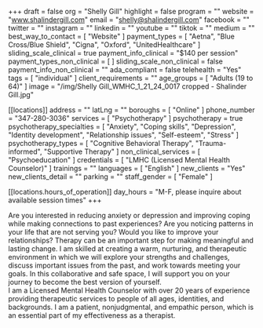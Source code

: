 +++
draft = false
org = "Shelly Gill"
highlight = false
program = ""
website = "www.shalindergill.com"
email = "shelly@shalindergill.com"
facebook = ""
twitter = ""
instagram = ""
linkedin = ""
youtube = ""
tiktok = ""
medium = ""
best_way_to_contact = [ "Website" ]
payment_types = [
  "Aetna",
  "Blue Cross/Blue Shield",
  "Cigna",
  "Oxford",
  "UnitedHealthcare"
]
sliding_scale_clinical = true
payment_info_clinical = "$140 per session"
payment_types_non_clinical = [ ]
sliding_scale_non_clinical = false
payment_info_non_clinical = ""
ada_compliant = false
telehealth = "Yes"
tags = [ "individual" ]
client_requirements = ""
age_groups = [ "Adults (19 to 64)" ]
image = "/img/Shelly Gill_WMHC_1_21_24_0017 cropped - Shalinder Gill.jpg"

[[locations]]
address = ""
latLng = ""
boroughs = [ "Online" ]
phone_number = "347-280-3036"
services = [ "Psychotherapy" ]
psychotherapy = true
psychotherapy_specialties = [
  "Anxiety",
  "Coping skills",
  "Depression",
  "Identity development",
  "Relationship issues",
  "Self-esteem",
  "Stress"
]
psychotherapy_types = [
  "Cognitive Behavioral Therapy",
  "Trauma-informed",
  "Supportive Therapy"
]
non_clinical_services = [ "Psychoeducation" ]
credentials = [ "LMHC (Licensed Mental Health Counselor)" ]
trainings = ""
languages = [ "English" ]
new_clients = "Yes"
new_clients_detail = ""
parking = ""
staff_gender = [ "Female" ]

  [[locations.hours_of_operation]]
  day_hours = "M-F, please inquire about available session times"
+++


Are you interested in reducing anxiety or depression and improving coping while making connections to past experiences? Are you noticing patterns in your life that are not serving you? Would you like to improve your relationships? Therapy can be an important step for making meaningful and lasting change. I am skilled at creating a warm, nurturing, and therapeutic environment in which we will explore your strengths and challenges, discuss important issues from the past, and work towards meeting your goals. In this collaborative and safe space, I will support you on your journey to become the best version of yourself. <br>
I am a Licensed Mental Health Counselor with over 20 years of experience providing therapeutic services to people of all ages, identities, and backgrounds. I am a patient, nonjudgmental, and empathic person, which is an essential part of my effectiveness as a therapist. <br>

